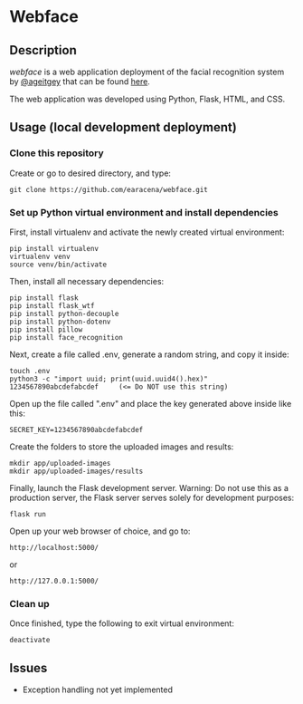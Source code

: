 # Webface

## Description
*webface* is a web application deployment of the facial recognition system by [@ageitgey](https://github.com/ageitgey) that can be found [here](https://github.com/ageitgey/face_recognition).

The web application was developed using Python, Flask, HTML, and CSS.

## Usage (local development deployment)
### Clone this repository
Create or go to desired directory, and type:
```
git clone https://github.com/earacena/webface.git
```

### Set up Python virtual environment and install dependencies
First, install virtualenv and activate the newly created virtual environment:
```
pip install virtualenv
virtualenv venv
source venv/bin/activate
```

Then, install all necessary dependencies:
```
pip install flask
pip install flask_wtf
pip install python-decouple
pip install python-dotenv
pip install pillow
pip install face_recognition
```

Next, create a file called .env, generate a random string, and copy it inside:
```
touch .env
python3 -c "import uuid; print(uuid.uuid4().hex)"
1234567890abcdefabcdef     (<= Do NOT use this string)
```

Open up the file called ".env" and place the key generated above inside like this:
```
SECRET_KEY=1234567890abcdefabcdef
```

Create the folders to store the uploaded images and results:
```
mkdir app/uploaded-images
mkdir app/uploaded-images/results
```

Finally, launch the Flask development server. 
Warning: Do not use this as a production server, the Flask server serves solely for development purposes:
```
flask run
```

Open up your web browser of choice, and go to:
```
http://localhost:5000/
```
or
```
http://127.0.0.1:5000/
```
### Clean up
Once finished, type the following to exit virtual environment:
```
deactivate
```

## Issues 
* Exception handling not yet implemented
